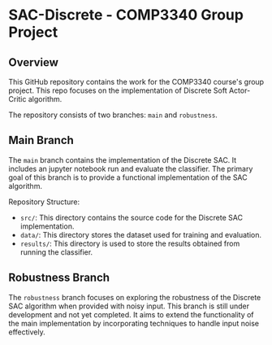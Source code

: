 # SAC-Discrete - COMP3340 Group Project

## Overview
This GitHub repository contains the work for the COMP3340 course's group project. This repo focuses on the implementation of Discrete Soft Actor-Critic algorithm. 

The repository consists of two branches: `main` and `robustness`.

## Main Branch
The `main` branch contains the implementation of the Discrete SAC. It includes an jupyter notebook run and evaluate the classifier. The primary goal of this branch is to provide a functional implementation of the SAC algorithm.

Repository Structure:
- `src/`: This directory contains the source code for the Discrete SAC implementation.
- `data/`: This directory stores the dataset used for training and evaluation.
- `results/`: This directory is used to store the results obtained from running the classifier.


## Robustness Branch
The `robustness` branch focuses on exploring the robustness of the Discrete SAC algorithm when provided with noisy input. This branch is still under development and not yet completed. It aims to extend the functionality of the main implementation by incorporating techniques to handle input noise effectively.
